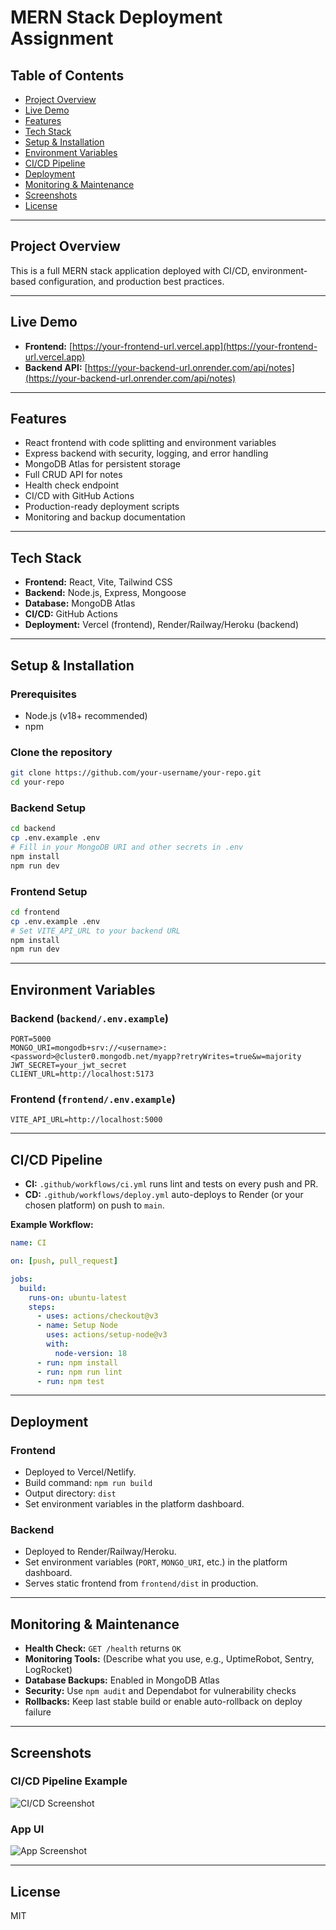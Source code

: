 # MERN Stack Deployment Assignment

## Table of Contents
- [Project Overview](#project-overview)
- [Live Demo](#live-demo)
- [Features](#features)
- [Tech Stack](#tech-stack)
- [Setup & Installation](#setup--installation)
- [Environment Variables](#environment-variables)
- [CI/CD Pipeline](#cicd-pipeline)
- [Deployment](#deployment)
- [Monitoring & Maintenance](#monitoring--maintenance)
- [Screenshots](#screenshots)
- [License](#license)

---

## Project Overview

This is a full MERN stack application deployed with CI/CD, environment-based configuration, and production best practices.

---

## Live Demo

- **Frontend:** [https://your-frontend-url.vercel.app](https://your-frontend-url.vercel.app)
- **Backend API:** [https://your-backend-url.onrender.com/api/notes](https://your-backend-url.onrender.com/api/notes)

---

## Features

- React frontend with code splitting and environment variables
- Express backend with security, logging, and error handling
- MongoDB Atlas for persistent storage
- Full CRUD API for notes
- Health check endpoint
- CI/CD with GitHub Actions
- Production-ready deployment scripts
- Monitoring and backup documentation

---

## Tech Stack

- **Frontend:** React, Vite, Tailwind CSS
- **Backend:** Node.js, Express, Mongoose
- **Database:** MongoDB Atlas
- **CI/CD:** GitHub Actions
- **Deployment:** Vercel (frontend), Render/Railway/Heroku (backend)

---

## Setup & Installation

### Prerequisites
- Node.js (v18+ recommended)
- npm

### Clone the repository
```sh
git clone https://github.com/your-username/your-repo.git
cd your-repo
```

### Backend Setup
```sh
cd backend
cp .env.example .env
# Fill in your MongoDB URI and other secrets in .env
npm install
npm run dev
```

### Frontend Setup
```sh
cd frontend
cp .env.example .env
# Set VITE_API_URL to your backend URL
npm install
npm run dev
```

---

## Environment Variables

### Backend (`backend/.env.example`)
```
PORT=5000
MONGO_URI=mongodb+srv://<username>:<password>@cluster0.mongodb.net/myapp?retryWrites=true&w=majority
JWT_SECRET=your_jwt_secret
CLIENT_URL=http://localhost:5173
```

### Frontend (`frontend/.env.example`)
```
VITE_API_URL=http://localhost:5000
```

---

## CI/CD Pipeline

- **CI:** `.github/workflows/ci.yml` runs lint and tests on every push and PR.
- **CD:** `.github/workflows/deploy.yml` auto-deploys to Render (or your chosen platform) on push to `main`.

**Example Workflow:**
```yaml
name: CI

on: [push, pull_request]

jobs:
  build:
    runs-on: ubuntu-latest
    steps:
      - uses: actions/checkout@v3
      - name: Setup Node
        uses: actions/setup-node@v3
        with:
          node-version: 18
      - run: npm install
      - run: npm run lint
      - run: npm test
```

---

## Deployment

### Frontend
- Deployed to Vercel/Netlify.
- Build command: `npm run build`
- Output directory: `dist`
- Set environment variables in the platform dashboard.

### Backend
- Deployed to Render/Railway/Heroku.
- Set environment variables (`PORT`, `MONGO_URI`, etc.) in the platform dashboard.
- Serves static frontend from `frontend/dist` in production.

---

## Monitoring & Maintenance

- **Health Check:** `GET /health` returns `OK`
- **Monitoring Tools:** (Describe what you use, e.g., UptimeRobot, Sentry, LogRocket)
- **Database Backups:** Enabled in MongoDB Atlas
- **Security:** Use `npm audit` and Dependabot for vulnerability checks
- **Rollbacks:** Keep last stable build or enable auto-rollback on deploy failure

---

## Screenshots

### CI/CD Pipeline Example
![CI/CD Screenshot](./screenshots/cicd.png)

### App UI
![App Screenshot](./screenshots/app.png)

---

## License

MIT 